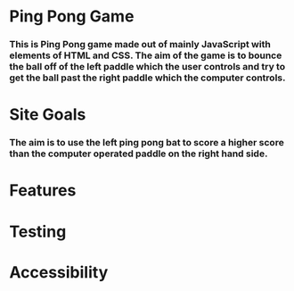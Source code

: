 # Ping Pong Game

### This is Ping Pong game made out of mainly JavaScript with elements of HTML and CSS. The aim of the game is to bounce the ball off of the left paddle which the user controls and try to get the ball past the right paddle which the computer controls. 

# Site Goals

### The aim is to use the left ping pong bat to score a higher score than the computer operated paddle on the right hand side.

# Features

# Testing 

# Accessibility 

